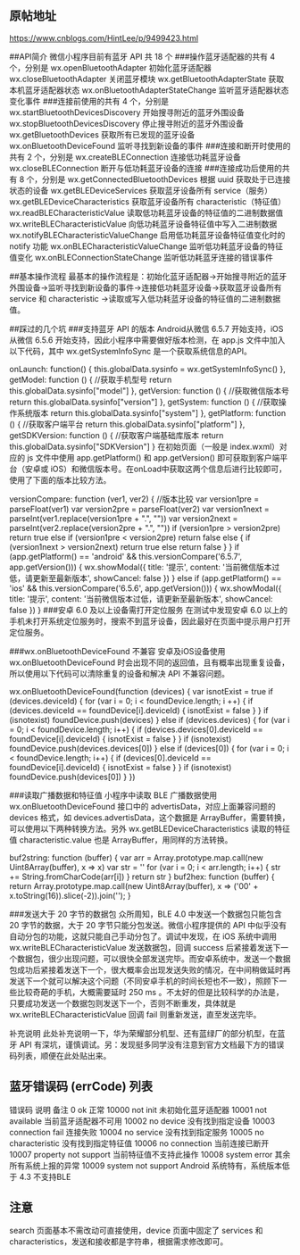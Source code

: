 ## 原帖地址
https://www.cnblogs.com/HintLee/p/9499423.html

##API简介
微信小程序目前有蓝牙 API 共 18 个
###操作蓝牙适配器的共有 4 个，分别是
wx.openBluetoothAdapter 初始化蓝牙适配器
wx.closeBluetoothAdapter 关闭蓝牙模块
wx.getBluetoothAdapterState 获取本机蓝牙适配器状态
wx.onBluetoothAdapterStateChange 监听蓝牙适配器状态变化事件
###连接前使用的共有 4 个，分别是
wx.startBluetoothDevicesDiscovery 开始搜寻附近的蓝牙外围设备
wx.stopBluetoothDevicesDiscovery 停止搜寻附近的蓝牙外围设备
wx.getBluetoothDevices 获取所有已发现的蓝牙设备
wx.onBluetoothDeviceFound 监听寻找到新设备的事件
###连接和断开时使用的共有 2 个，分别是
wx.createBLEConnection 连接低功耗蓝牙设备
wx.closeBLEConnection 断开与低功耗蓝牙设备的连接
###连接成功后使用的共有 8 个，分别是
wx.getConnectedBluetoothDevices 根据 uuid 获取处于已连接状态的设备
wx.getBLEDeviceServices 获取蓝牙设备所有 service（服务）
wx.getBLEDeviceCharacteristics 获取蓝牙设备所有 characteristic（特征值）
wx.readBLECharacteristicValue 读取低功耗蓝牙设备的特征值的二进制数据值
wx.writeBLECharacteristicValue 向低功耗蓝牙设备特征值中写入二进制数据
wx.notifyBLECharacteristicValueChange 启用低功耗蓝牙设备特征值变化时的 notify 功能
wx.onBLECharacteristicValueChange 监听低功耗蓝牙设备的特征值变化
wx.onBLEConnectionStateChange 监听低功耗蓝牙连接的错误事件

##基本操作流程
最基本的操作流程是：初始化蓝牙适配器→开始搜寻附近的蓝牙外围设备→监听寻找到新设备的事件→连接低功耗蓝牙设备→获取蓝牙设备所有 service 和 characteristic →读取或写入低功耗蓝牙设备的特征值的二进制数据值。

##踩过的几个坑
###支持蓝牙 API 的版本
Android从微信 6.5.7 开始支持，iOS从微信 6.5.6 开始支持，因此小程序中需要做好版本检测，在 app.js 文件中加入以下代码，其中 wx.getSystemInfoSync 是一个获取系统信息的API。

onLaunch: function() {
    this.globalData.sysinfo = wx.getSystemInfoSync()
},
getModel: function () { //获取手机型号
    return this.globalData.sysinfo["model"]
},
getVersion: function () { //获取微信版本号
    return this.globalData.sysinfo["version"]
},
getSystem: function () { //获取操作系统版本
    return this.globalData.sysinfo["system"]
},
getPlatform: function () { //获取客户端平台
    return this.globalData.sysinfo["platform"]
},
getSDKVersion: function () { //获取客户端基础库版本
    return this.globalData.sysinfo["SDKVersion"]
}
在初始页面（一般是 index.wxml）对应的 js 文件中使用 app.getPlatform() 和 app.getVersion() 即可获取到客户端平台（安卓或 iOS）和微信版本号。在onLoad中获取这两个信息后进行比较即可，使用了下面的版本比较方法。

versionCompare: function (ver1, ver2) { //版本比较
    var version1pre = parseFloat(ver1)
    var version2pre = parseFloat(ver2)
    var version1next = parseInt(ver1.replace(version1pre + ".", ""))
    var version2next = parseInt(ver2.replace(version2pre + ".", ""))
    if (version1pre > version2pre)
        return true
    else if (version1pre < version2pre) 
        return false
    else {
        if (version1next > version2next)
            return true
        else
            return false
    }
}
if (app.getPlatform() == 'android' && this.versionCompare('6.5.7', app.getVersion())) {
    wx.showModal({
        title: '提示',
        content: '当前微信版本过低，请更新至最新版本',
        showCancel: false
    })
}
else if (app.getPlatform() == 'ios' && this.versionCompare('6.5.6', app.getVersion())) {
    wx.showModal({
        title: '提示',
        content: '当前微信版本过低，请更新至最新版本',
        showCancel: false
    })
}
###安卓 6.0 及以上设备需打开定位服务
在测试中发现安卓 6.0 以上的手机未打开系统定位服务时，搜索不到蓝牙设备，因此最好在页面中提示用户打开定位服务。

###wx.onBluetoothDeviceFound 不兼容
安卓及iOS设备使用 wx.onBluetoothDeviceFound 时会出现不同的返回值，且有概率出现重复设备，所以使用以下代码可以清除重复的设备和解决 API 不兼容问题。

wx.onBluetoothDeviceFound(function (devices) {
    var isnotExist = true
    if (devices.deviceId) {
        for (var i = 0; i < foundDevice.length; i ++) {
            if (devices.deviceId == foundDevice[i].deviceId) {
                isnotExist = false
            }
        }
        if (isnotexist)
            foundDevice.push(devices)
    }
    else if (devices.devices) {
        for (var i = 0; i < foundDevice.length; i++) {
            if (devices.devices[0].deviceId == foundDevice[i].deviceId) {
                isnotExist = false
            }
        }
        if (isnotexist)
            foundDevice.push(devices.devices[0])
    }
    else if (devices[0]) {
        for (var i = 0; i < foundDevice.length; i++) {
            if (devices[0].deviceId == foundDevice[i].deviceId) {
                isnotExist = false
            }
        }
        if (isnotexist)
            foundDevice.push(devices[0])
    }
})

###读取广播数据和特征值
小程序中读取 BLE 广播数据使用 wx.onBluetoothDeviceFound 接口中的 advertisData，对应上面兼容问题的 devices 格式，如 devices.advertisData，这个数据是 ArrayBuffer，需要转换，可以使用以下两种转换方法。另外 wx.getBLEDeviceCharacteristics 读取的特征值 characteristic.value 也是 ArrayBuffer，用同样的方法转换。

buf2string: function (buffer) {
    var arr = Array.prototype.map.call(new Uint8Array(buffer), x => x)
    var str = ''
    for (var i = 0; i < arr.length; i++) {
      str += String.fromCharCode(arr[i])
    }
    return str
}
buf2hex: function (buffer) {
    return Array.prototype.map.call(new Uint8Array(buffer), x => ('00' + x.toString(16)).slice(-2)).join('');
}

###发送大于 20 字节的数据包
众所周知，BLE 4.0 中发送一个数据包只能包含 20 字节的数据，大于 20 字节只能分包发送。微信小程序提供的 API 中似乎没有自动分包的功能，这就只能自己手动分包了。调试中发现，在 iOS 系统中调用 wx.writeBLECharacteristicValue 发送数据包，回调 success 后紧接着发送下一个数据包，很少出现问题，可以很快全部发送完毕。而安卓系统中，发送一个数据包成功后紧接着发送下一个，很大概率会出现发送失败的情况，在中间稍做延时再发送下一个就可以解决这个问题（不同安卓手机的时间长短也不一致），照顾下一些比较奇葩的手机，大概需要延时 250 ms 。不太好的但是比较科学的办法是，只要成功发送一个数据包则发送下一个，否则不断重发，具体就是
wx.writeBLECharacteristicValue 回调 fail 则重新发送，直至发送完毕。

补充说明
此处补充说明一下，华为荣耀部分机型、还有蓝绿厂的部分机型，在蓝牙 API 有深坑，谨慎调试。另：发现挺多同学没有注意到官方文档最下方的错误码列表，顺便在此处贴出来。

## 蓝牙错误码 (errCode) 列表
错误码	说明	备注
0	ok	正常
10000	not init	未初始化蓝牙适配器
10001	not available	当前蓝牙适配器不可用
10002	no device	没有找到指定设备
10003	connection fail	连接失败
10004	no service	没有找到指定服务
10005	no characteristic	没有找到指定特征值
10006	no connection	当前连接已断开
10007	property not support	当前特征值不支持此操作
10008	system error	其余所有系统上报的异常
10009	system not support	Android 系统特有，系统版本低于 4.3 不支持BLE
## 注意
search 页面基本不需改动可直接使用，device 页面中固定了 services 和 characteristics，发送和接收都是字符串，根据需求修改即可。
